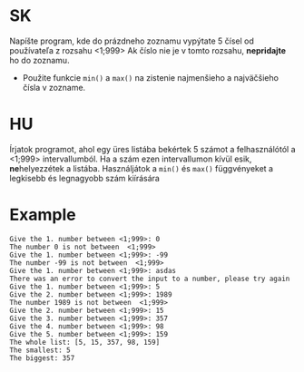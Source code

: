 # SK
Napíšte program, kde do prázdneho zoznamu vypýtate 5 čísel od používateľa z rozsahu <1;999> Ak číslo nie je v tomto rozsahu, **nepridajte** ho do zoznamu.
- Použite funkcie `min()` a `max()` na zistenie najmenšieho a najväčšieho čísla v zozname.

# HU
Írjatok programot, ahol egy üres listába bekértek 5 számot a felhasználótól a <1;999> intervallumból. Ha a szám ezen intervallumon kívül esik, **ne**helyezzétek a listába. Használjátok a `min()` és `max()` függvényeket a legkisebb és legnagyobb szám kiírására

# Example 
```
Give the 1. number between <1;999>: 0
The number 0 is not between  <1;999>
Give the 1. number between <1;999>: -99
The number -99 is not between  <1;999>
Give the 1. number between <1;999>: asdas
There was an error to convert the input to a number, please try again
Give the 1. number between <1;999>: 5
Give the 2. number between <1;999>: 1989
The number 1989 is not between  <1;999>
Give the 2. number between <1;999>: 15
Give the 3. number between <1;999>: 357
Give the 4. number between <1;999>: 98
Give the 5. number between <1;999>: 159
The whole list: [5, 15, 357, 98, 159]
The smallest: 5
The biggest: 357
```